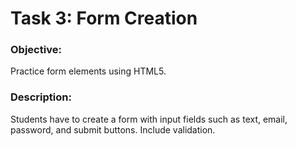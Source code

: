 # Task 3: Form Creation

### Objective: 
Practice form elements using HTML5.

### Description: 
Students have to create a form with input fields such as text, email, password, and submit buttons. Include validation.